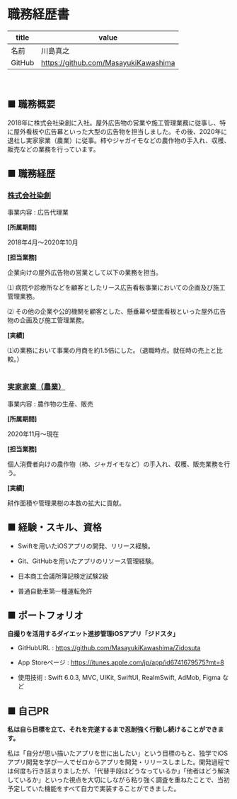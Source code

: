 # 職務経歴書

| title | value |
| ---- | ---- |
| 名前 | 川島真之 |
| GitHub | https://github.com/MasayukiKawashima |

  <br>
  
## ■ 職務概要

2018年に株式会社染創に入社。屋外広告物の営業や施工管理業務に従事し、特に屋外看板や広告幕といった大型の広告物を担当しました。その後、2020年に退社し実家家業（農業）に従事。柿やジャガイモなどの農作物の手入れ、収穫、販売などの業務を行っています。

## ■ 職務経歴

### <ins>株式会社染創</ins>
  
  事業内容 : 広告代理業
  
  **[所属期間]**
  
  2018年4月〜2020年10月
  
  **[担当業務]**
  
  企業向けの屋外広告物の営業として以下の業務を担当。
  
  ⑴ 病院や診療所などを顧客としたリース広告看板事業においての企画及び施工管理業務。
  
  ⑵ その他の企業や公的機関を顧客とした、懸垂幕や壁面看板といった屋外広告物の企画及び施工管理業務。
  
  **[実績]**
  
  ⑴の業務において事業の月商を約1.5倍にした。（退職時点。就任時の売上と比較。）
  <br>
  <br>
 ### <ins>実家家業（農業）</ins>
  
  事業内容 : 農作物の生産、販売
  
  **[所属期間]**
  
  2020年11月〜現在
  
  **[担当業務]**
  
  個人消費者向けの農作物（柿、ジャガイモなど）の手入れ、収穫、販売業務を行う。

  **[実績]**
  
  耕作面積や管理果樹の本数の拡大に貢献。
  
## ■ 経験・スキル、資格

- Swiftを用いたiOSアプリの開発、リリース経験。

- Git、GitHubを用いたアプリのリソース管理経験。

- 日本商工会議所簿記検定試験2級

- 普通自動車第一種運転免許
## ■ ポートフォリオ

**自撮りを活用するダイエット進捗管理iOSアプリ「ジドスタ」**

- GitHubURL : https://github.com/MasayukiKawashima/Zidosuta

- App Storeページ : https://itunes.apple.com/jp/app/id6741679575?mt=8

- 使用技術 : Swift 6.0.3, MVC, UIKit, SwiftUI, RealmSwift, AdMob, Figma など
## ■ 自己PR

**私は自ら目標を立て、それを完遂するまで忍耐強く行動し続けることができます。**

私は「自分が思い描いたアプリを世に出したい」という目標のもと、独学でiOSアプリ開発を学び一人でゼロからアプリを開発・リリースしました。開発過程では何度も行き詰まりましたが、「代替手段はどうなっているか」「他者はどう解決しているか」といった視点を大切にしながら粘り強く調査を重ねたことで、当初予定していた機能をすべて自力で実装することができました。
